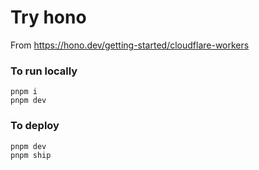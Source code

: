 # Try hono

From https://hono.dev/getting-started/cloudflare-workers

### To run locally
```
pnpm i
pnpm dev
```

### To deploy
```
pnpm dev
pnpm ship
```
